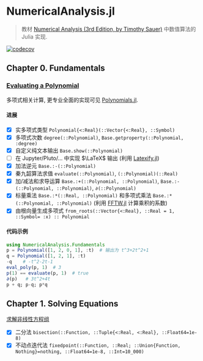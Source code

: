 # NumericalAnalysis.jl
> 教材 [Numerical Analysis (3rd Edition, by Timothy Sauer)](https://www.pearson.com/en-us/subject-catalog/p/numerical-analysis/P200000006340?view=educator&tab=title-overview) 中数值算法的 Julia 实现. 

[![codecov](https://codecov.io/gh/tangxiangong/NumericalAnalysis.jl/graph/badge.svg?token=58LNBU2BVF)](https://codecov.io/gh/tangxiangong/NumericalAnalysis.jl)

## Chapter 0. Fundamentals
### [Evaluating a Polynomial](./src/Fundamentals/Polynomial.jl)
多项式相关计算, 更专业全面的实现可见 [Polynomials.jl](https://github.com/JuliaMath/Polynomials.jl).
#### 进展
- [x] 实多项式类型 `Polynomial{<:Real}(::Vector{<:Real}, ::Symbol)`
- [x] 多项式次数 `degree(::Polynomial)`, `Base.getproperty(::Polynomial, :degree)` 
- [x] 自定义纯文本输出 `Base.show(::Polynomial)`
- [ ] 在 Jupyter/Pluto/... 中实现 $\LaTeX$ 输出 (利用 [Latexify.jl](https://github.com/korsbo/Latexify.jl))
- [x] 加法逆元 `Base.:-(::Polynomial)`
- [x] 秦九韶算法求值 `evaluate(::Polynomial)`, `(::Polynomial)(::Real)`
- [x] 加/减法和求导运算 `Base.:+(::Polynomial, ::Polynomial)`, `Base.:-(::Polynomial, ::Polynomial)`, `∂(::Polynomial)`
- [x] 标量乘法 `Base.:*(::Real, ::Polynomial)` 和多项式乘法 `Base.:*(::Polynomial, ::Polynomial)` (利用 [FFTW.jl](https://github.com/JuliaMath/FFTW.jl) 计算乘积的系数)
- [x] 由根向量生成多项式 `from_roots(::Vector{<:Real}, ::Real = 1, ::Symbol= :x) :: Polynomial`
#### 代码示例
```julia
using NumericalAnalysis.Fundamentals
p = Polynomial([1, 2, 0, 1], :t)  # 输出为 t^3+2t^2+1
q = Polynomial([1, 2, 1], :t) 
-q    # -t^2-2t-1
eval_poly(p, 1)  # 3
p(1) == evaluate(p, 1)  # true
∂(p)   # 3t^2+4t
p + q; p-q; p*q
```

## Chapter 1. Solving Equations
[求解非线性方程组](./src/NonLinearSolve/NonLinearSolve.jl)
- [x] 二分法 `bisection(::Function, ::Tuple{<:Real, <:Real}, ::Float64=1e-8)`
- [x] 不动点迭代法 `fixedpoint(::Function, ::Real; ::Union{Function, Nothing}=nothing, ::Float64=1e-8, ::Int=10_000)`